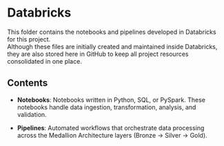 # Databricks

This folder contains the notebooks and pipelines developed in Databricks for this project.  
Although these files are initially created and maintained inside Databricks, they are also stored here in GitHub to keep all project resources consolidated in one place.

## Contents

- **Notebooks**: Notebooks written in Python, SQL, or PySpark. These notebooks handle data ingestion, transformation, analysis, and validation. 

- **Pipelines**: Automated workflows that orchestrate data processing across the Medallion Architecture layers (Bronze → Silver → Gold).  